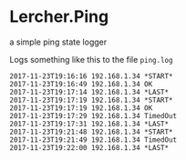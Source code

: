 # Lercher.Ping
a simple ping state logger

Logs something like this to the file `ping.log`
````
2017-11-23T19:16:16 192.168.1.34 *START*
2017-11-23T19:16:49 192.168.1.34 OK
2017-11-23T19:17:14 192.168.1.34 *LAST*
2017-11-23T19:17:19 192.168.1.34 *START*
2017-11-23T19:17:19 192.168.1.34 OK
2017-11-23T19:17:29 192.168.1.34 TimedOut
2017-11-23T19:17:31 192.168.1.34 *LAST*
2017-11-23T19:21:48 192.168.1.34 *START*
2017-11-23T19:21:49 192.168.1.34 TimedOut
2017-11-23T19:22:00 192.168.1.34 *LAST*
````

